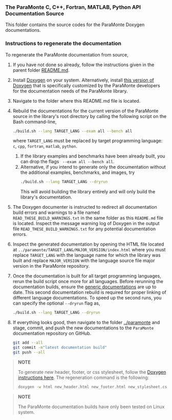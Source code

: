 ### The ParaMonte C, C++, Fortran, MATLAB, Python API Documentation Source

This folder contains the source codes for the ParaMonte Doxygen documentations.

### Instructions to regenerate the documentation

To regenerate the ParaMonte documentation from source,

1.  If you have not done so already, follow the instructions given in the parent folder [README.md](../README.md).

1.  Install [Doxygen](https://www.doxygen.nl/download.html) on your system.
    Alternatively, install [this version of Doxygen](https://github.com/cdslaborg/doxygen)
    that is specifically customized by the ParaMonte developers for the
    documentation needs of the ParaMonte library.

1.  Navigate to the folder where this README.md file is located.

1.  Rebuild the documentations for the current version of the ParaMonte source in the
    library's root directory by calling the following script on the Bash command-line,
    ```bash
    ./build.sh --lang TARGET_LANG --exam all --bench all
    ```
    where `TARGET_LANG` must be replaced by target programming language: `c`, `cpp`, `fortran`, `matlab`, `python`.
    1.  If the library examples and benchmarks have been already built, you can drop the flags ` --exam all --bench all`.
    1.  Alternative, if you intend to generate only the documentation without the additional examples, benchmarks, and images, try
        ```bash
        ./build.sh --lang TARGET_LANG --dryrun
        ```
        This will avoid building the library entirely and will only build the library's documentation.

1.  The Doxygen documenter is instructed to redirect all documentation build errors and
    warnings to a file named `READ_THESE_BUILD_WARNINGS.txt` in the same folder as this `README.md` file is located.
    Inspect the message warning log of Doxygen in the output file `READ_THESE_BUILD_WARNINGS.txt` for any potential documentation errors.

1.  Inspect the generated documentation by opening the HTML file located at `../paramonte/TARGET_LANG/MAJOR_VERSION/index.html`
    where you must replace `TARGET_LANG` with the language name for which the library was built and
    replace `MAJOR_VERSION` with the language source file major version in the ParaMonte repository.

1.  Once the documentation is built for all target programming languages, rerun the build script once more for all languages.
    Before rerunning the documentation builds, ensure the [generic documentations](../generic/README.md) are up to date.
    This second documentation rebuild is required for proper linking of different language documentations.
    To speed up the second runs, you can specify the optional `--dryrun` flag as,
    ```bash
    ./build.sh --lang TARGET_LANG --dryrun
    ```

1.  If everything looks good, then navigate to the folder [../paramonte](../paramonte) and stage, commit,
    and push the new documentations to the `ParaMonte` documentation repository on GitHub.
    ```bash
    git add --all
    git commit -m"latest documentation build"
    git push --all
    ```

> **NOTE**
>
> To generate new header, footer, or css stylesheet, follow the
> [Doxygen instructions here](https://www.doxygen.nl/manual/config.html#cfg_html_header).
> The regeneration command is the following:
> ```bash
> doxygen -w html new_header.html new_footer.html new_stylesheet.css config.txt
> ```

> **NOTE**
>
> The ParaMonte documentation builds have only been tested on Linux system.
